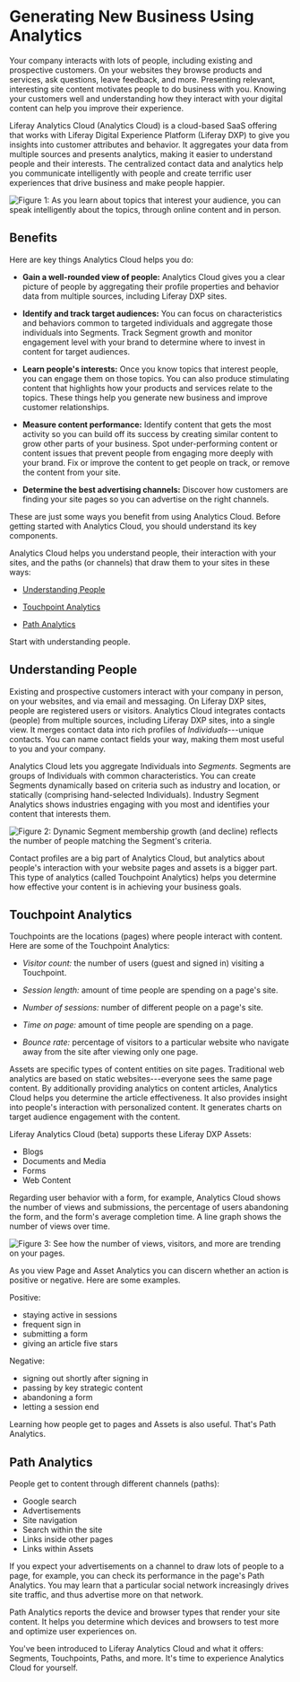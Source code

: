 # Generating New Business Using Analytics [](id=generating-new-business-using-analytics)

Your company interacts with lots of people, including existing and prospective
customers. On your websites they browse products and services, ask questions,
leave feedback, and more. Presenting relevant, interesting site content
motivates people to do business with you. Knowing your customers well and
understanding how they interact with your digital content can help you improve
their experience. 

Liferay Analytics Cloud (Analytics Cloud) is a cloud-based SaaS offering that
works with Liferay Digital Experience Platform (Liferay DXP) to give you
insights into customer attributes and behavior. It aggregates your data from
multiple sources and presents analytics, making it easier to understand people
and their interests. The centralized contact data and analytics help you
communicate intelligently with people and create terrific user experiences that
drive business and make people happier.

![Figure 1: As you learn about topics that interest your audience, you can speak intelligently about the topics, through online content and in person.](../../images/segment-interests.png)

## Benefits [](id=benefits)

Here are key things Analytics Cloud helps you do: 

- **Gain a well-rounded view of people:** Analytics Cloud gives you a clear 
picture of people by aggregating their profile properties and behavior data from
multiple sources, including Liferay DXP sites.

- **Identify and track target audiences:** You can focus on characteristics and 
behaviors common to targeted individuals and aggregate those individuals into
Segments. Track Segment growth and monitor engagement level with your brand to
determine where to invest in content for target audiences.

- **Learn people's interests:** Once you know topics that interest people, 
you can engage them on those topics. You can also produce stimulating content
that highlights how your products and services relate to the topics. These
things help you generate new business and improve customer relationships.

- **Measure content performance:** Identify content that gets the most activity 
so you can build off its success by creating similar content to grow other
parts of your business. Spot under-performing content or content issues that
prevent people from engaging more deeply with your brand. Fix or improve the
content to get people on track, or remove the content from your site.

- **Determine the best advertising channels:** Discover how customers are 
finding your site pages so you can advertise on the right channels.

These are just some ways you benefit from using Analytics Cloud. Before getting
started with Analytics Cloud, you should understand its key components. 

Analytics Cloud helps you understand people, their interaction with your sites,
and the paths (or channels) that draw them to your sites in these ways: 

- [Understanding People](#understanding-people)

- [Touchpoint Analytics](#touchpoint-analytics)

- [Path Analytics](#path-analytics)

Start with understanding people. 

## Understanding People [](id=understanding-people)

Existing and prospective customers interact with your company in person, on your
websites, and via email and messaging. On Liferay DXP sites, people are
registered users or visitors. Analytics Cloud integrates contacts (people) from
multiple sources, including Liferay DXP sites, into a single view. It merges
contact data into rich profiles of *Individuals*---unique contacts. You can
name contact fields your way, making them most useful to you and your company.

Analytics Cloud lets you aggregate Individuals into *Segments*. Segments are
groups of Individuals with common characteristics. You can create Segments
dynamically based on criteria such as industry and location, or statically
(comprising hand-selected Individuals). Industry Segment Analytics shows
industries engaging with you most and identifies your content that interests
them. 

![Figure 2: Dynamic Segment membership growth (and decline) reflects the number of people matching the Segment's criteria.](../../images/segment-growth.png)

Contact profiles are a big part of Analytics Cloud, but analytics about people's
interaction with your website pages and assets is a bigger part. This type of
analytics (called Touchpoint Analytics) helps you determine how effective your
content is in achieving your business goals.

## Touchpoint Analytics [](id=touchpoint-analytics)

Touchpoints are the locations (pages) where people interact with content. Here
are some of the Touchpoint Analytics:

-   *Visitor count:* the number of users (guest and signed in) visiting a 
    Touchpoint.

-   *Session length:* amount of time people are spending on a page's site.

-   *Number of sessions:* number of different people on a page's site.

-   *Time on page:* amount of time people are spending on a page.

-   *Bounce rate:* percentage of visitors to a particular website who navigate 
    away from the site after viewing only one page.

Assets are specific types of content entities on site pages. Traditional web
analytics are based on static websites---everyone sees the same page content. By
additionally providing analytics on content articles, Analytics Cloud helps you
determine the article effectiveness. It also provides insight into people's
interaction with personalized content. It generates charts on target audience
engagement with the content.

Liferay Analytics Cloud (beta) supports these Liferay DXP Assets:

- Blogs
- Documents and Media
- Forms
- Web Content

Regarding user behavior with a form, for example, Analytics Cloud shows the
number of views and submissions, the percentage of users abandoning the form,
and the form's average completion time. A line graph shows the number of views
over time.

![Figure 3: See how the number of views, visitors, and more are trending on your pages.](../../images/page-views.png)

As you view Page and Asset Analytics you can discern whether an action is
positive or negative. Here are some examples.

Positive:

- staying active in sessions
- frequent sign in
- submitting a form
- giving an article five stars

Negative:

- signing out shortly after signing in
- passing by key strategic content
- abandoning a form
- letting a session end

Learning how people get to pages and Assets is also useful. That's Path Analytics. 

## Path Analytics [](id=path-analytics)

People get to content through different channels (paths):

- Google search
- Advertisements
- Site navigation
- Search within the site
- Links inside other pages
- Links within Assets

If you expect your advertisements on a channel to draw lots of people to a page,
for example, you can check its performance in the page's Path Analytics. You
may learn that a particular social network increasingly drives site traffic,
and thus advertise more on that network. 

Path Analytics reports the device and browser types that render your site
content. It helps you determine which devices and browsers to test more and
optimize user experiences on.

You've been introduced to Liferay Analytics Cloud and what it offers: Segments,
Touchpoints, Paths, and more. It's time to experience Analytics Cloud for
yourself.
